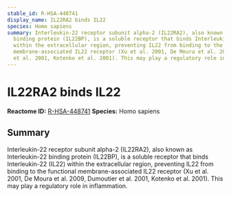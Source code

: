 ```yaml
---
stable_id: R-HSA-448741
display_name: IL22RA2 binds IL22
species: Homo sapiens
summary: Interleukin-22 receptor subunit alpha-2 (IL22RA2), also known as Interleukin-22
  binding protein (IL22BP), is a soluble receptor that binds Interleukin-22 (IL22)
  within the extracellular region, preventing IL22 from binding to the functional
  membrane-associated IL22 receptor (Xu et al. 2001, De Moura et al. 2009, Dumoutier
  et al. 2001, Kotenko et al. 2001). This may play a regulatory role in inflammation.
---
```


# IL22RA2 binds IL22
**Reactome ID:** [R-HSA-448741](https://reactome.org/content/detail/R-HSA-448741)
**Species:** Homo sapiens

## Summary

Interleukin-22 receptor subunit alpha-2 (IL22RA2), also known as Interleukin-22 binding protein (IL22BP), is a soluble receptor that binds Interleukin-22 (IL22) within the extracellular region, preventing IL22 from binding to the functional membrane-associated IL22 receptor (Xu et al. 2001, De Moura et al. 2009, Dumoutier et al. 2001, Kotenko et al. 2001). This may play a regulatory role in inflammation.
